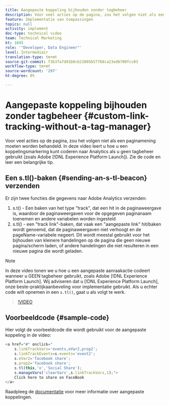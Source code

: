 ```yaml
---
title: Aangepaste koppeling bijhouden zonder tagbeheer
description: Voor veel acties op de pagina, zou het volgen niet als een paginamening moeten worden behandeld. In deze video leert u hoe u een koppelingsmarkering kunt coderen naar Analytics als u geen tagbeheer gebruikt (zoals Experience Platform Launch). Zie de code en leer een belangrijke tip.
feature: Implementatie van toepassingen
topics: null
activity: implement
doc-type: technical video
team: Technical Marketing
kt: 1845
role: '"Developer, Data Engineer"'
level: Intermediair
translation-type: tm+mt
source-git-commit: f3b3fa7d91b0cb21005b57768ca23ed6700fcc03
workflow-type: tm+mt
source-wordcount: '297'
ht-degree: 0%

---
```



# Aangepaste koppeling bijhouden zonder tagbeheer {#custom-link-tracking-without-a-tag-manager}

Voor veel acties op de pagina, zou het volgen niet als een paginamening moeten worden behandeld. In deze video leert u hoe u een koppelingsmarkering kunt coderen naar Analytics als u geen tagbeheer gebruikt (zoals Adobe [!DNL Experience Platform Launch]). Zie de code en leer een belangrijke tip.

## Een s.tl()-baken {#sending-an-s-tl-beacon} verzenden

Er zijn twee functies die gegevens naar Adobe Analytics verzenden:

1. s.t() - Een baken van het type &quot;track&quot;, dat een hit in de paginaweergave is, waardoor de paginaweergaven voor de opgegeven paginanaam toenemen en andere variabelen worden ingesteld
1. s.tl() - een &quot;track link&quot;-baken, dat vaak een &quot;aangepaste link&quot; hit/baken wordt genoemd, dat de paginaweergaven niet verhoogt en de pageName-variabele negeert. Dit wordt meestal gebruikt voor het bijhouden van kleinere handelingen op de pagina die geen nieuwe pagina/scherm laden, of andere handelingen die niet resulteren in een nieuwe pagina die wordt geladen.

>[!NOTE]
>
>In deze video tonen we u hoe u een aangepaste aanraakactie codeert wanneer u GEEN tagbeheer gebruikt, zoals Adobe [!DNL Experience Platform Launch]. Wij adviseren dat u [!DNL Experience Platform Launch], onze beste-praktijkaanbeveling voor implementatie gebruikt. Als u echter code wilt opnemen in een `s.tl()`, gaat u als volgt te werk.

>[!VIDEO](https://video.tv.adobe.com/v/25832/?quality=12)

## Voorbeeldcode {#sample-code}

Hier volgt de voorbeeldcode die wordt gebruikt voor de aangepaste koppeling in de video:

```JavaScript
<a href="#" onclick="
    s.linkTrackVars='events,eVar2,prop2';
    s.linkTrackEvents=s.events='event2';
    s.eVar2='facebook share';
    s.prop2='facebook share';
    s.tl(this,'o','Social Share');
    s.manageVars('clearVars',s.linkTrackVars,1);">
    Click here to share on FaceBook
</a>
```

Raadpleeg de [documentatie](https://marketing.adobe.com/resources/help/en_US/sc/implement/function_tl.html) voor meer informatie over aangepaste koppelingen.